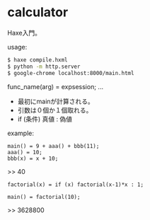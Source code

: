 # calculator

Haxe入門。

usage:

```sh
$ haxe compile.hxml
$ python -m http.server
$ google-chrome localhost:8000/main.html
```

func_name(arg) = expsession;
...

- 最初にmainが計算される。
- 引数は０個か１個取れる。
- if (条件) 真値 : 偽値

example:

```
main() = 9 + aaa() + bbb(11);
aaa() = 10;
bbb(x) = x + 10;
```

\>\> 40

```
factorial(x) = if (x) factorial(x-1)*x : 1;

main() = factorial(10);
```

\>\> 3628800
